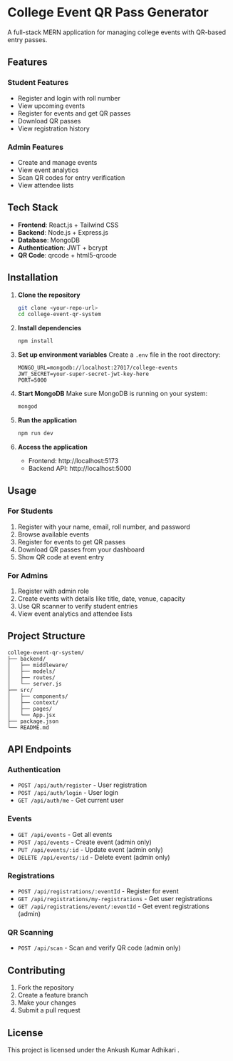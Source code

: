 # College Event QR Pass Generator

A full-stack MERN application for managing college events with QR-based entry passes.

## Features

### Student Features
- Register and login with roll number
- View upcoming events
- Register for events and get QR passes
- Download QR passes
- View registration history

### Admin Features
- Create and manage events
- View event analytics
- Scan QR codes for entry verification
- View attendee lists

## Tech Stack

- **Frontend**: React.js + Tailwind CSS
- **Backend**: Node.js + Express.js
- **Database**: MongoDB
- **Authentication**: JWT + bcrypt
- **QR Code**: qrcode + html5-qrcode

## Installation

1. **Clone the repository**
   ```bash
   git clone <your-repo-url>
   cd college-event-qr-system
   ```

2. **Install dependencies**
   ```bash
   npm install
   ```

3. **Set up environment variables**
   Create a `.env` file in the root directory:
   ```env
   MONGO_URL=mongodb://localhost:27017/college-events
   JWT_SECRET=your-super-secret-jwt-key-here
   PORT=5000
   ```

4. **Start MongoDB**
   Make sure MongoDB is running on your system:
   ```bash
   mongod
   ```

5. **Run the application**
   ```bash
   npm run dev
   ```

6. **Access the application**
   - Frontend: http://localhost:5173
   - Backend API: http://localhost:5000

## Usage

### For Students
1. Register with your name, email, roll number, and password
2. Browse available events
3. Register for events to get QR passes
4. Download QR passes from your dashboard
5. Show QR code at event entry

### For Admins
1. Register with admin role
2. Create events with details like title, date, venue, capacity
3. Use QR scanner to verify student entries
4. View event analytics and attendee lists

## Project Structure

```
college-event-qr-system/
├── backend/
│   ├── middleware/
│   ├── models/
│   ├── routes/
│   └── server.js
├── src/
│   ├── components/
│   ├── context/
│   ├── pages/
│   └── App.jsx
├── package.json
└── README.md
```

## API Endpoints

### Authentication
- `POST /api/auth/register` - User registration
- `POST /api/auth/login` - User login
- `GET /api/auth/me` - Get current user

### Events
- `GET /api/events` - Get all events
- `POST /api/events` - Create event (admin only)
- `PUT /api/events/:id` - Update event (admin only)
- `DELETE /api/events/:id` - Delete event (admin only)

### Registrations
- `POST /api/registrations/:eventId` - Register for event
- `GET /api/registrations/my-registrations` - Get user registrations
- `GET /api/registrations/event/:eventId` - Get event registrations (admin)

### QR Scanning
- `POST /api/scan` - Scan and verify QR code (admin only)

## Contributing

1. Fork the repository
2. Create a feature branch
3. Make your changes
4. Submit a pull request

## License

This project is licensed under the Ankush Kumar Adhikari
.
